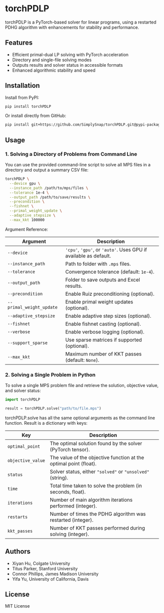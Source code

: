 # torchPDLP

torchPDLP is a PyTorch-based solver for linear programs, using a restarted PDHG algorithm with enhancements for stability and performance.

## Features

- Efficient primal-dual LP solving with PyTorch acceleration
- Directory and single-file solving modes
- Outputs results and solver status in accessible formats
- Enhanced algorithmic stability and speed

## Installation

Install from PyPI:
```bash
pip install torchPDLP
```

Or install directly from GitHub:
```bash
pip install git+https://github.com/SimplySnap/torchPDLP.git@pypi-package#subdirectory=torchPDLP
```

## Usage

### 1. Solving a Directory of Problems from Command Line

You can use the provided command-line script to solve all MPS files in a directory and output a summary CSV file:

```bash
torchPDLP \
  --device gpu \
  --instance_path /path/to/mps/files \
  --tolerance 1e-4 \
  --output_path /path/to/save/results \
  --precondition \
  --fishnet \
  --primal_weight_update \
  --adaptive_stepsize \
  --max_kkt 100000
```
 Argument Reference:

| Argument                 | Description                                                                  |
| ------------------------ | ---------------------------------------------------------------------------- |
| `--device`               | `'cpu'`, `'gpu'`, or `'auto'`. Uses GPU if available as default.             |
| `--instance_path`        | Path to folder with `.mps` files.                                            |
| `--tolerance`            | Convergence tolerance (default: `1e-4`).                                     |
| `--output_path`          | Folder to save outputs and Excel results.                                    |
| `--precondition`         | Enable Ruiz preconditioning (optional).                                      |
| `--primal_weight_update` | Enable primal weight updates (optional).                                     |
| `--adaptive_stepsize`    | Enable adaptive step sizes (optional).                                       |
| `--fishnet`              | Enable fishnet casting (optional).                                           |
| `--verbose`              | Enable verbose logging (optional).                                           |
| `--support_sparse`       | Use sparse matrices if supported (optional).                                 |
| `--max_kkt`              | Maximum number of KKT passes (default: `None`).                              |

### 2. Solving a Single Problem in Python

To solve a single MPS problem file and retrieve the solution, objective value, and solver status:

```python
import torchPDLP

result = torchPDLP.solve("path/to/file.mps")
```
torchPDLP.solve has all the same optional arguments as the command line function.
Result is a dictionary with keys:

| Key               | Description                                                                                   |
| ----------------- | --------------------------------------------------------------------------------------------- |
| `optimal_point`   | The optimal solution found by the solver (PyTorch tensor).                                    |
| `objective_value` | The value of the objective function at the optimal point (float).                             |
| `status`          | Solver status, either `"solved"` or `"unsolved"` (string).                                    |
| `time`            | Total time taken to solve the problem (in seconds, float).                                    |
| `iterations`      | Number of main algorithm iterations performed (integer).                                      |
| `restarts`        | Number of times the PDHG algorithm was restarted (integer).                                   |
| `kkt_passes`      | Number of KKT passes performed during solving (integer).                                      |


## Authors

- Xiyan Hu, Colgate University
- Titus Parker, Stanford University
- Connor Phillips, James Madison University
- Yifa Yu, University of California, Davis

## License

MIT License
